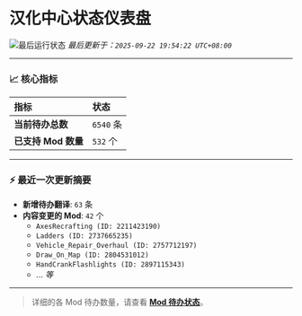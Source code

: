 # 汉化中心状态仪表盘

![最后运行状态](https://img.shields.io/badge/Last%20Run-Success-green)
*最后更新于：`2025-09-22 19:54:22 UTC+08:00`*

---

### 📈 **核心指标**

| 指标 | 状态 |
| :--- | :--- |
| **当前待办总数** | ``6540`` 条 |
| **已支持 Mod 数量** | ``532`` 个 |

---

### ⚡ **最近一次更新摘要**

*   **新增待办翻译**: `63` 条
*   **内容变更的 Mod**: `42` 个
    *   `AxesRecrafting (ID: 2211423190)`
    *   `Ladders (ID: 2737665235)`
    *   `Vehicle_Repair_Overhaul (ID: 2757712197)`
    *   `Draw_On_Map (ID: 2804531012)`
    *   `HandCrankFlashlights (ID: 2897115343)`
    *   ... *等*

---

> 详细的各 Mod 待办数量，请查看 [**Mod 待办状态**](MOD_TODO_STATUS.md)。
